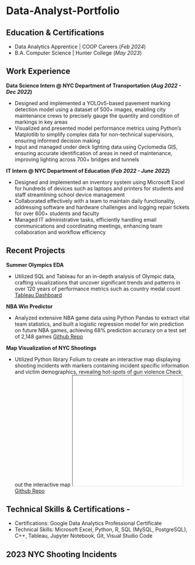 # Data-Analyst-Portfolio

## Education & Certifications
- Data Analytics Apprentice | COOP Careers (_Feb 2024_) 
- B.A. Computer Science | Hunter College (_May 2023_)

## Work Experience
**Data Science Intern @ NYC Department of Transportation (_Aug 2022 - Dec 2022_)**
- Designed and implemented a YOLOv5-based pavement marking detection model using a dataset of 500+ images, enabling
city maintenance crews to precisely gauge the quantity and condition of markings in key areas
- Visualized and presented model performance metrics using Python’s Matplotlib to simplify complex data for non-technical
supervisors, ensuring informed decision making
- Input and managed under deck lighting data using Cyclomedia GIS, ensuring accurate identification of areas in need of
maintenance, improving lighting across 700+ bridges and tunnels

**IT Intern @ NYC Department of Education (_Feb 2022 - June 2022_)**
- Designed and implemented an inventory system using Microsoft Excel for hundreds of devices such as laptops and printers
for students and staff streamlining school device management
- Collaborated effectively with a team to maintain daily functionality, addressing software and hardware challenges and
logging repair tickets for over 600+ students and faculty
- Managed IT administrative tasks, efficiently handling email communications and coordinating meetings, enhancing team
collaboration and workflow efficiency

## Recent Projects
**Summer Olympics EDA**
- Utilized SQL and Tableau for an in-depth analysis of Olympic data, crafting visualizations that uncover significant trends
and patterns in over 120 years of performance metrics such as country medal count
[Tableau Dashboard](https://public.tableau.com/views/TheSummerOlympicsTheDataBehindTheGlobalStageofOurGreatestAthletes/Dashboard2?:language=en-US&:display_count=n&:origin=viz_share_link)

**NBA Win Predictor**
- Analyzed extensive NBA game data using Python Pandas to extract vital team statistics, and built a logistic regression
model for win prediction on future NBA games, achieving 68% prediction accuracy on a test set of 2,148 games
[Github Repo](https://github.com/jdl456/Nba-win-predictor)

**Map Visualization of NYC Shootings**
- Utilized Python library Folium to create an interactive map displaying shooting incidents with markers containing incident
specific information and victim demographics, revealing hot-spots of gun violence
Check out the interactive map <iframe src="index.html" height="300" width="300"></iframe>
[Github Repo](https://github.com/jdl456/NYC_Shootings)

## Technical Skills & Certifications -
- Certifications: Google Data Analytics Professional Certificate
- Technical Skills: Microsoft Excel, Python, R, SQL (MySQL, PostgreSQL), C++, Tableau, Jupyter Notebook, Git, Visual
Studio Code
## 2023 NYC Shooting Incidents

